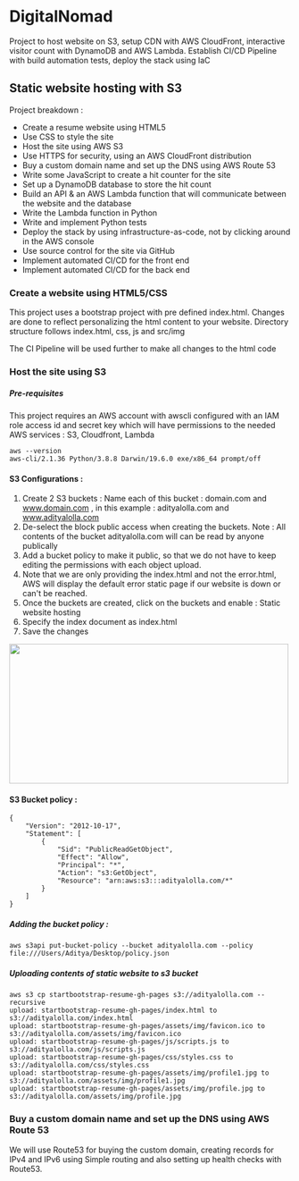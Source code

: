 # DigitalNomad
Project to host website on S3, setup CDN with AWS CloudFront, interactive visitor count with DynamoDB and AWS Lambda. 
Establish CI/CD Pipeline with build automation tests, deploy the stack using IaC 

## Static website hosting with S3 

Project breakdown : 

* Create a resume website using HTML5
* Use CSS to style the site 
* Host the site using AWS S3 
* Use HTTPS for security, using an AWS CloudFront distribution
* Buy a custom domain name and set up the DNS using AWS Route 53
* Write some JavaScript to create a hit counter for the site
* Set up a DynamoDB database to store the hit count
* Build an API & an AWS Lambda function that will communicate between the website and the database
* Write the Lambda function in Python
* Write and implement Python tests
* Deploy the stack by using infrastructure-as-code, not by clicking around in the AWS console
* Use source control for the site via GitHub
* Implement automated CI/CD for the front end
* Implement automated CI/CD for the back end

### Create a website using HTML5/CSS 

This project uses a bootstrap project with pre defined index.html. Changes are done to reflect personalizing the html content to your website. 
Directory structure follows index.html, css, js and src/img

The CI Pipeline will be used further to make all changes to the html code 

### Host the site using S3 

##### Pre-requisites 

This project requires an AWS account with awscli configured with an IAM role access id and secret key which will have permissions to the needed AWS services : 
S3, Cloudfront, Lambda 

```
aws --version
aws-cli/2.1.36 Python/3.8.8 Darwin/19.6.0 exe/x86_64 prompt/off
```
#### S3 Configurations : 

1. Create 2 S3 buckets : Name each of this bucket : domain.com and www.domain.com , in this example : adityalolla.com and www.adityalolla.com 
2. De-select the block public access when creating the buckets. Note : All contents of the bucket adityalolla.com will can be read by anyone publically 
3. Add a bucket policy to make it public, so that we do not have to keep editing the permissions with each object upload. 
4. Note that we are only providing the index.html and not the error.html, AWS will display the default error static page if our website is down or can't be reached.
5. Once the buckets are created, click on the buckets and enable : Static website hosting 
6. Specify the index document as index.html 
7. Save the changes  

<img src="https://user-images.githubusercontent.com/81785727/116139869-5dd77b80-a68b-11eb-87c0-aa2d76d0d138.png" width="500" height="250">

#### S3 Bucket policy :

```
{
    "Version": "2012-10-17",
    "Statement": [
        {
            "Sid": "PublicReadGetObject",
            "Effect": "Allow",
            "Principal": "*",
            "Action": "s3:GetObject",
            "Resource": "arn:aws:s3:::adityalolla.com/*"
        }
    ]
}
```

##### Adding the bucket policy : 

```
aws s3api put-bucket-policy --bucket adityalolla.com --policy file:///Users/Aditya/Desktop/policy.json 
```

##### Uploading contents of static website to s3 bucket 

```
aws s3 cp startbootstrap-resume-gh-pages s3://adityalolla.com --recursive
upload: startbootstrap-resume-gh-pages/index.html to s3://adityalolla.com/index.html
upload: startbootstrap-resume-gh-pages/assets/img/favicon.ico to s3://adityalolla.com/assets/img/favicon.ico
upload: startbootstrap-resume-gh-pages/js/scripts.js to s3://adityalolla.com/js/scripts.js
upload: startbootstrap-resume-gh-pages/css/styles.css to s3://adityalolla.com/css/styles.css
upload: startbootstrap-resume-gh-pages/assets/img/profile1.jpg to s3://adityalolla.com/assets/img/profile1.jpg
upload: startbootstrap-resume-gh-pages/assets/img/profile.jpg to s3://adityalolla.com/assets/img/profile.jpg
```

### Buy a custom domain name and set up the DNS using AWS Route 53 

We will use Route53 for buying the custom domain, creating records for IPv4 and IPv6 using Simple routing and also setting up health checks with Route53. 


